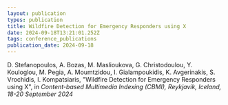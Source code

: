 ```yaml
---
layout: publication
types: publication
title: Wildfire Detection for Emergency Responders using X
date: 2024-09-18T13:21:01.252Z
tags: conference_publications
publication_date: 2024-09-18
---
```

<!--StartFragment-->

D. Stefanopoulos, A. Bozas, M. Maslioukova, G. Christodoulou, Y. Kouloglou, M. Pegia, A. Moumtzidou, I. Gialampoukidis, K. Avgerinakis, S. Vrochidis, I. Kompatsiaris, "Wildfire Detection for Emergency Responders using X", in *Content-based Multimedia Indexing (CBMI), Reykjavik, Iceland, 18-20 September 2024*

<!--EndFragment-->